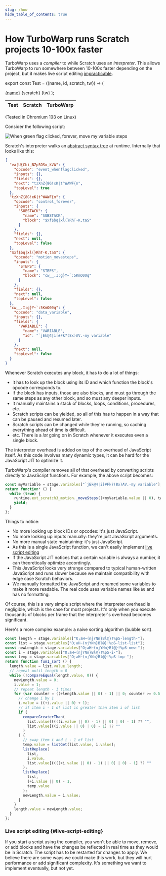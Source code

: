 ```yaml
---
slug: /how
hide_table_of_contents: true
---
```


# How TurboWarp runs Scratch projects 10-100x faster

TurboWarp uses a *compiler* to while Scratch uses an *interpreter*. This allows TurboWarp to run somewhere between 10-100x faster depending on the project, but it makes live script editing [impracticable](#live-script-editing).

export const Test = ({name, id, scratch, tw}) => (
  <tr>
    <td><a href={`https://scratch.org/projects/${id}/`}>{name}</a></td>
    <td>{scratch}</td>
    <td>{tw}</td>
  </tr>
);

<table style={{textAlign: "center"}}>
  <thead>
    <tr>
      <th>Test</th>
      <th>Scratch</th>
      <th>TurboWarp</th>
    </tr>
  </thead>
  <tbody>
    <Test name="Quicksort 200000 items" id="310372816" scratch="10.746s" tw="0.0528s" />
    <Test name="Cycles Raytracer r=1 s=10 dof=.08" id="412737809" scratch="832s" tw="16s" />
  </tbody>
</table>

(Tested in Chromium 103 on Linux)

Consider the following script:

![When green flag clicked, forever, move my variable steps](./assets/forever-move-my-variable-steps.svg)

Scratch's interpreter walks an [abstract syntax tree](https://en.wikipedia.org/wiki/Abstract_syntax_tree) at runtime. Internally that looks like this:

```json
{
  "va[U{Cbi_NZpSOSx_kVA": {
    "opcode": "event_whenflagclicked",
    "inputs": {},
    "fields": {},
    "next": "tzXnZ{8G!xK|t^WAWF{m",
    "topLevel": true
  },
  "tzXnZ{8G!xK|t^WAWF{m": {
    "opcode": "control_forever",
    "inputs": {
      "SUBSTACK": {
        "name": "SUBSTACK",
        "block": "$xf$bq|xl(}RhT-K,taS"
      }
    },
    "fields": {},
    "next": null,
    "topLevel": false
  },
  "$xf$bq|xl(}RhT-K,taS": {
    "opcode": "motion_movesteps",
    "inputs": {
      "STEPS": {
        "name": "STEPS",
        "block": "cw__.I:g}Y~`:5KmO00q"
      }
    },
    "fields": {},
    "next": null,
    "topLevel": false
  },
  "cw__.I:g}Y~`:5KmO00q": {
    "opcode": "data_variable",
    "inputs": {},
    "fields": {
      "VARIABLE": {
        "name": "VARIABLE",
        "id": "`jEk@4|i[#Fk?(8x)AV.-my variable"
      }
    },
    "next": null,
    "topLevel": false
  }
}
```

Whenever Scratch executes any block, it has to do a lot of things:

 - It has to look up the block using its ID and which function the block's opcode corresponds to.
 - If the block has inputs, those are also blocks, and must go through the same steps as any other block, and so must any deeper inputs.
 - It manually maintains a stack of blocks, loops, conditions, procedures, etc.
 - Scratch scripts can be yielded, so all of this has to happen in a way that can be paused and resumed later.
 - Scratch scripts can be changed while they're running, so caching everything ahead of time is difficult.
 - etc. There is a *lot* going on in Scratch whenever it executes even a single block.

The interpreter overhead is added on top of the overhead of JavaScript itself. As this code involves many dynamic types, it can be hard for the JavaScript JIT to optimize it.

TurboWarp's compiler removes all of that overhead by converting scripts directly to JavaScript functions. For example, the above script becomes:

```js
const myVariable = stage.variables["`jEk@4|i[#Fk?(8x)AV.-my variable"];
return function* () {
  while (true) {
    runtime.ext_scratch3_motion._moveSteps((+myVariable.value || 0), target);
    yield;
  }
};
```

Things to notice:

 - No more looking up block IDs or opcodes: it's just JavaScript.
 - No more looking up inputs manually: they're just JavaScript arguments.
 - No more manual state maintaining: it's just JavaScript.
 - As this is a single JavaScript function, we can't easily implement [live script editing](#live-script-editing)
 - If the JavaScript JIT notices that a certain variable is always a number, it can theoretically optimize accordingly.
 - This JavaScript looks very strange compared to typical human-written JavaScript and runs slower because we maintain compatibility with edge case Scratch behaviors.
 - We manually formatted the JavaScript and renamed some variables to make it more readable. The real code uses variable names like `b0` and has no formatting.

Of course, this is a very simple script where the interpreter overhead is negligible, which is the case for most projects. It's only when you execute thousands of blocks per frame that the interpreter's overhead becomes significant.

Here's a more complex example: a naive sorting algorithm (bubble sort).

```js
const length = stage.variables["O;aH~(njYNn}Bl@}!%pS-length-"];
const list = stage.variables["O;aH~(njYNn}Bl@}!%pS-list-list"];
const newLength = stage.variables["O;aH~(njYNn}Bl@}!%pS-new-"];
const i = stage.variables["O;aH~(njYNn}Bl@}!%pS-i-"];
const temp = stage.variables["O;aH~(njYNn}Bl@}!%pS-tmp-"];
return function fun1_sort () {
  length.value = list.value.length;
  // repeat until length = 0
  while (!compareEqual(length.value, 0)) {
    newLength.value = 0;
    i.value = 1;
    // repeat length - 1 times
    for (var counter = ((+length.value || 0) - 1) || 0; counter >= 0.5; counter--) {
      // change i by 1
      i.value = ((+i.value || 0) + 1);
      // if item i - 1 of list is greater than item i of list
      if (
        compareGreaterThan(
          list.value[((((i.value || 0) - 1) || 0) | 0) - 1] ?? "",
          list.value[((i.value || 0) | 0) - 1] ?? ""
        )
      ) {
        // swap item i and i - 1 of list
        temp.value = listGet(list.value, i.value);
        listReplace(
          list,
          i.value,
          list.value[((((+i.value || 0) - 1) || 0) | 0) - 1] ?? ""
        );
        listReplace(
          list,
          (+i.value || 0) - 1,
          temp.value
        );
        newLength.value = i.value;
      }
    }
    length.value = newLength.value;
  }
};
```

### Live script editing {#live-script-editing}

If you start a script using the compiler, you won't be able to move, remove, or add blocks and have the changes be reflected in real time as they would be in Scratch. The script has to be restarted for changes to apply. We believe there are some ways we could make this work, but they will hurt performance or add significant complexity. It's something we want to implement eventually, but not yet.
